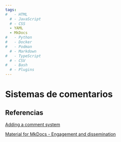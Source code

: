 ```yaml
---
tags:
#   - HTML
  # - JavaScript
  # - CSS
  - YAML
  - MkDocs
#   - Python
#   - Docker
#   - Podman
  # - Markdown
#   - TypeScript
  # - CSV
#   - Bash
  # - Plugins
---
```





# Sistemas de comentarios

















## Referencias

[Adding a comment system](https://squidfunk.github.io/mkdocs-material/setup/adding-a-comment-system/)

[Material for MkDocs - Engagement and dissemination](https://squidfunk.github.io/mkdocs-material/tutorials/blogs/engage/#share-and-like-buttons)